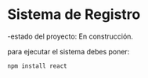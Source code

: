 <h1>Sistema de Registro</h1>

-estado del proyecto: En construcción. 

para ejecutar el sistema debes poner:

```npm install react```

